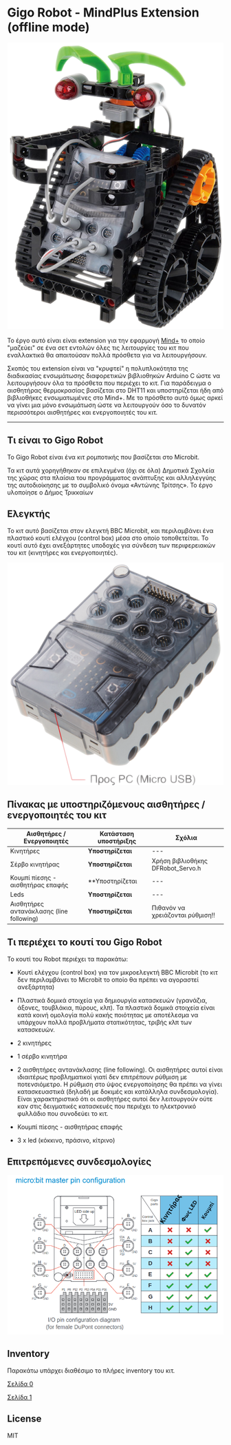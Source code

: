 # Gigo Robot - MindPlus Extension (offline mode)

![](./arduinoC/_images/featured.png)

Το έργο αυτό είναι είναι extension για την εφαρμογή [Mind+](https://mindplus.cc/) το οποίο "μαζεύει" σε ένα σετ εντολών όλες τις λειτουργίες του κιτ που εναλλακτικά θα απαιτούσαν πολλά πρόσθετα για να λειτουργήσουν. 

Σκοπός του extension είναι να "κρυφτεί" η πολυπλοκότητα της διαδικασίας ενσωμάτωσης διαφορετικών βιβλιοθηκών Arduino C ώστε να λειτουργήσουν όλα τα πρόσθετα που περιέχει το κιτ. Για παράδειγμα ο αισθητήρας θερμοκρασίας βασίζεται στο DHT11 και υποστηρίζεται ήδη από βιβλιοθήκες ενσωματωμένες στο Mind+. Με το πρόσθετο αυτό όμως αρκεί να γίνει μια μόνο ενσωμάτωση ώστε να λειτουργούν όσο το δυνατόν περισσότεροι αισθητήρες και ενεργοποιητές του κιτ.

---------------------------------------------------------

## Τι είναι το Gigo Robot

Το Gigo Robot είναι ένα κιτ ρομποτικής που βασίζεται στο Microbit.

Τα κιτ αυτά χορηγήθηκαν σε επιλεγμένα (όχι σε όλα) Δημοτικά Σχολεία της χώρας στα πλαίσια του προγράμματος ανάπτυξης και αλληλεγγύης της αυτοδιοίκησης με το συμβολικό όνομα «Αντώνης Τρίτσης». Το έργο υλοποίησε ο Δήμος Τρικκαίων

## Ελεγκτής 

Το κιτ αυτό βασίζεται στον ελεγκτή BBC Microbit, και περιλαμβάνει ένα πλαστικό κουτί ελέγχου (control box) μέσα στο οποίο τοποθετείται. Το κουτί αυτό έχει ανεξάρτητες υποδοχές για σύνδεση των περιφερειακών του κιτ (κινητήρες και ενεργοποιητές).

![GigoRobot Control Box](Συνοδευτικό_υλικό/gigorobot-controlbox.png)

## Πίνακας με υποστηριζόμενους αισθητήρες / ενεργοποιητές του κιτ

| Αισθητήρες / Ενεργοποιητές | Κατάσταση υποστήριξης | Σχόλια |
| --- | --- | --- |
| Κινητήρες | **Υποστηρίζεται** | --- |
| Σέρβο κινητήρας | **Υποστηρίζεται** | Χρήση βιβλιοθήκης DFRobot_Servo.h |
| Κουμπί πίεσης - αισθητήρας επαφής | **Υποστηρίζεται | --- |
| Leds | **Υποστηρίζεται** | --- | 
| Αισθητήρες αντανάκλασης (line following) | **Υποστηρίζεται** | Πιθανόν να χρειάζονται ρύθμιση!! |

## Τι περιέχει το κουτί του Gigo Robot

Το κουτί του Robot περιέχει τα παρακάτω:

- Κουτί ελέγχου (control box) για τον μικροελεγκτή BBC Microbit (το κιτ δεν περιλαμβάνει το Microbit το οποίο θα πρέπει να αγοραστεί ανεξάρτητα)

- Πλαστικά δομικά στοιχεία για δημιουργία κατασκευών (γρανάζια, άξονες, τουβλάκια, πύρους, κλπ). Τα πλαστικά δομικά στοιχεία είναι κατά κοινή ομολογία πολύ κακής ποιότητας με αποτέλεσμα να υπάρχουν πολλά προβλήματα στατικότητας, τριβής κλπ των κατασκευών.

- 2 κινητήρες

- 1 σέρβο κινητήρα

- 2 αισθητήρες αντανάκλασης (line following). Οι αισθητήρες αυτοί είναι ιδιαιτέρως προβληματικοί γιατί δεν επιτρέπουν ρύθμιση με ποτενσιόμετρο. Η ρύθμιση στο ύψος ενεργοποίησης θα πρέπει να γίνει κατασκευαστικά (δηλαδή με δοκιμές και κατάλληλα συνδεσμολογία). Είναι χαρακτηριστικό ότι οι αισθητήρες αυτοί δεν λειτουργούν ούτε καν στις δειγματικές κατασκευές που περιέχει το ηλεκτρονικό φυλλάδιο που συνοδεύει το κιτ.

- Κουμπί πίεσης - αισθητήρας επαφής

- 3 x led (κόκκινο, πράσινο, κίτρινο)

## Επιτρεπόμενες συνδεσμολογίες

![Επιτρεπόμενες συνδεσμολογίες GigoRobot](Συνοδευτικό_υλικό/gigo-pins-GR.png)

## Inventory

Παρακάτω υπάρχει διαθέσιμο το πλήρες inventory του κιτ.

[Σελίδα 0](Συνοδευτικό_υλικό/inventory_page0.png)

[Σελίδα 1](Συνοδευτικό_υλικό/inventory_page1.png)

## License

MIT

